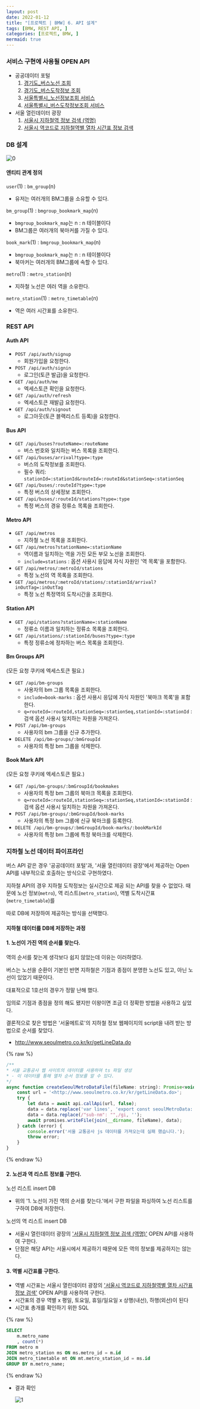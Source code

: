 ```yaml
---
layout: post
date: 2022-01-12
title: "[프로젝트 | BMW] 6. API 설계"
tags: [BMW, REST API, ]
categories: [프로젝트, BMW, ]
mermaid: true
---
```




### 서비스 구현에 사용될 OPEN API

- 공공데이터 포털
	1. [경기도_버스노선 조회](https://www.data.go.kr/tcs/dss/selectApiDataDetailView.do?publicDataPk=15080662)
	2. [경기도_버스도착정보 조회](https://www.data.go.kr/tcs/dss/selectApiDataDetailView.do?publicDataPk=15080346)
	3. [서울특별시_노선정보조회 서비스](https://www.data.go.kr/tcs/dss/selectApiDataDetailView.do?publicDataPk=15000193)
	4. [서울특별시_버스도착정보조회 서비스](https://www.data.go.kr/tcs/dss/selectApiDataDetailView.do?publicDataPk=15000314)
- 서울 열린데이터 광장
	1. [서울시 지하철역 정보 검색 (역명)](https://data.seoul.go.kr/dataList/OA-121/S/1/datasetView.do)
	2. [서울시 역코드로 지하철역별 열차 시간표 정보 검색](https://data.seoul.go.kr/dataList/OA-101/A/1/datasetView.do)


### DB 설계


![0](/assets/img/2022-01-12-프로젝트--BMW-6.-API-설계.md/0.png)



#### 엔티티 관계 정의


`user`(1) : `bm_group`(n)

- 유저는 여러개의 BM그룹을 소유할 수 있다.

`bm_group`(1) : `bmgroup_bookmark_map`(n)

- `bmgroup_bookmark_map`는 n : n 테이블이다
- BM그룹은 여러개의 북마커를 가질 수 있다.

`book_mark`(1) : `bmgroup_bookmark_map`(n)

- `bmgroup_bookmark_map`는 n : n 테이블이다
- 북마커는 여러개의 BM그룹에 속할 수 있다.

`metro`(1) : `metro_station`(n)

- 지하철 노선은 여러 역을 소유한다.

`metro_station`(1) : `metro_timetable`(n)

- 역은 여러 시간표를 소유한다.


### REST API



#### Auth API

- `POST /api/auth/signup`
	- 회원가입을 요청한다.
- `POST /api/auth/signin`
	- 로그인(토큰 발급)을 요청한다.
- `GET /api/auth/me`
	- 엑세스토큰 확인을 요청한다.
- `GET /api/auth/refresh`
	- 엑세스토큰 재발급 요청한다.
- `GET /api/auth/signout`
	- 로그아웃(토큰 블랙리스트 등록)을 요청한다.


#### Bus API

- `GET /api/buses?routeName=:routeName`
	- 버스 번호와 일치하는 버스 목록을 조회한다.
- `GET /api/buses/arrival?type=:type`
	- 버스의 도착정보를 조회한다.
	- 필수 쿼리: `stationId=:stationId&routeId=:routeId&stationSeq=:stationSeq`
- `GET /api/buses/:routeId?type=:type`
	- 특정 버스의 상세정보 조회한다.
- `GET /api/buses/:routeId/stations?type=:type`
	- 특정 버스의 경유 정류소 목록을 조회한다.


#### Metro API

- `GET /api/metros`
	- 지하철 노선 목록을 조회한다.
- `GET /api/metros?stationName=:stationName`
	- 역이름과 일치하는 역을 가진 모든 부모 노선을 조회한다.
	- `include=stations` : 옵션 사용시 응답에 자식 자원인 '역 목록'을 포함한다.
- `GET /api/metros/:metroId/stations`
	- 특정 노선의 역 목록을 조회한다.
- `GET /api/metros/:metroId/stations/:stationId/arrival?inOutTag=:inOutTag`
	- 특정 노선 특정역의 도착시간을 조회한다.


#### Station API

- `GET /api/stations?stationName=:stationName`
	- 정류소 이름과 일치하는 정류소 목록을 조회한다.
- `GET /api/stations/:stationId/buses?type=:type`
	- 특정 정류소에 정차하는 버스 목록을 조회한다.


#### Bm Groups API


(모든 요청 쿠키에 엑세스토큰 필요.)

- `GET /api/bm-groups`
	- 사용자의 bm 그룹 목록을 조회한다.
	- `include=book-marks` : 옵션 사용시 응답에 자식 자원인 '북마크 목록'을 포함한다.
	- `q=routeId=:routeId,stationSeq=:stationSeq,stationId=:stationId` : 검색 옵션 사용시 일치하는 자원을 가져온다.
- `POST /api/bm-groups`
	- 사용자의 bm 그룹을 신규 추가한다.
- `DELETE /api/bm-groups/:bmGroupId`
	- 사용자의 특정 bm 그룹을 삭제한다.


#### Book Mark API


(모든 요청 쿠키에 엑세스토큰 필요.)

- `GET /api/bm-groups/:bmGroupId/bookmakes`
	- 사용자의 특정 bm 그룹의 북마크 목록을 조회한다.
	- `q=routeId=:routeId,stationSeq=:stationSeq,stationId=:stationId` : 검색 옵션 사용시 일치하는 자원을 가져온다.
- `POST /api/bm-groups/:bmGroupId/book-marks`
	- 사용자의 특정 bm 그룹에 신규 북마크를 등록한다.
- `DELETE /api/bm-groups/:bmGroupId/book-marks/:bookMarkId`
	- 사용자의 특정 bm 그룹에 특정 북마크를 삭제한다.


### 지하철 노선 데이터 파이프라인


버스 API 같은 경우 '공공데이터 포털'과, '서울 열린데이터 광장'에서 제공하는 Open API를 내부적으로 호출하는 방식으로 구현하였다.


지하철 API의 경우 지하철 도착정보는 실시간으로 제공 되는 API를 찾을 수 없었다.
때문에 노선 정보(`metro`), 역 리스트(`metro_station`), 역별 도착시간표(`metro_timetable`)를


따로 DB에 저장하여 제공하는 방식을 선택했다.



#### 지하철 데이터를 DB에 저장하는 과정



#### 1. 노선이 가진 역의 순서를 찾는다.


역의 순서를 찾는게 생각보다 쉽지 않았는데 이유는 이러하였다.


버스는 노선을 순환이 기본인 반면 지하철은 기점과 종점이 분명한 노선도 있고, 아닌 노선이 있었기 때문이다.


대표적으로 1호선의 경우가 정말 난해 했다.


임의로 기점과 종점을 정의 해도 됐지만 이왕이면 조금 더 정확한 방법을 사용하고 싶었다.


결론적으로 찾은 방법은 '서울메트로'의 지하철 정보 웹페이지의 script을 내려 받는 방법으로 순서를 찾았다.

- http://www.seoulmetro.co.kr/kr/getLineData.do


{% raw %}
```javascript
/**
* 서울 교통공사 웹 사이트의 데이터를 사용하여 ts 파일 생성
* - 이 데이터를 통해 열차 순서 정보를 알 수 있다.
*/
async function createSeoulMetroDataFile(fileName: string): Promise<void> {
	const url = '<http://www.seoulmetro.co.kr/kr/getLineData.do>';
	try {
		let data = await api.callApi(url, false);
		data = data.replace('var lines', 'export const seoulMetroData: any');
		data = data.replace(/"sub-nm": "",/gi, '');
		await promises.writeFile(join(__dirname, fileName), data);
	} catch (error) {
		console.error('서울 교통공사 js 데이터를 가져오는데 실패 했습니다.');
		throw error;
	}
}
```
{% endraw %}




#### 2. 노선과 역 리스트 정보를 구한다.


노선 리스트 insert DB

- 위의 '1. 노선이 가진 역의 순서를 찾는다.'에서 구한 파일을 파싱하여 노선 리스트를 구하여 DB에 저장한다.

노선의 역 리스트 insert DB

- 서울시 열린데이터 광장의 ['서울시 지하철역 정보 검색 (역명)'](https://data.seoul.go.kr/dataList/OA-121/S/1/datasetView.do) OPEN API를 사용하여 구한다.
- 단점은 해당 API는 서울시에서 제공하기 때문에 모든 역의 정보를 제공하지는 않는다.


#### 3. 역별 시간표를 구한다.

- 역별 시간표는 서울시 열린데이터 광장의 ['서울시 역코드로 지하철역별 열차 시간표 정보 검색'](https://data.seoul.go.kr/dataList/OA-101/A/1/datasetView.do) OPEN API를 사용하여 구한다.
- 시간표의 경우 역별 x 평일, 토요일, 휴일/일요일 x 상행(내선), 하행(외선)이 된다
- 시간표 총개를 확인하기 위한 SQL


{% raw %}
```sql
SELECT
	m.metro_name
	, count(*)
FROM metro m
JOIN metro_station ms ON ms.metro_id = m.id
JOIN metro_timetable mt ON mt.metro_station_id = ms.id
GROUP BY m.metro_name;
```
{% endraw %}


- 결과 확인

	![1](/assets/img/2022-01-12-프로젝트--BMW-6.-API-설계.md/1.png)

